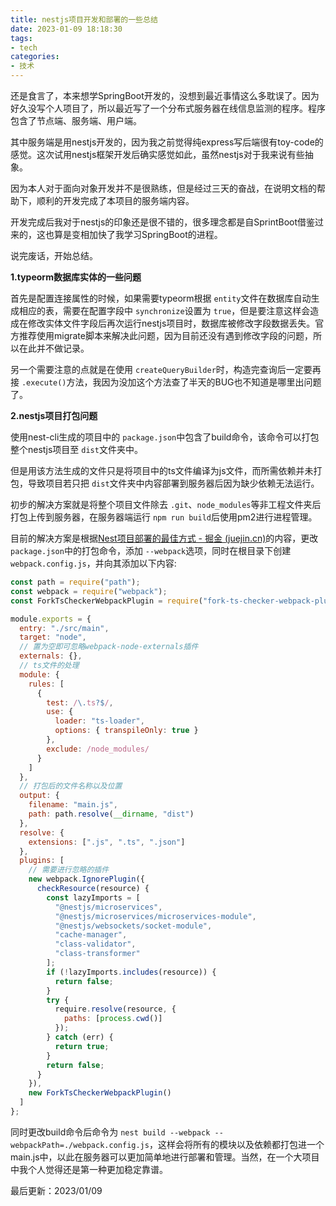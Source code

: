 ```yaml
---
title: nestjs项目开发和部署的一些总结
date: 2023-01-09 18:18:30
tags:
- tech
categories:
- 技术
---
```

还是食言了，本来想学SpringBoot开发的，没想到最近事情这么多耽误了。因为好久没写个人项目了，所以最近写了一个分布式服务器在线信息监测的程序。程序包含了节点端、服务端、用户端。

<!-- more -->

其中服务端是用nestjs开发的，因为我之前觉得纯express写后端很有toy-code的感觉。这次试用nestjs框架开发后确实感觉如此，虽然nestjs对于我来说有些抽象。

因为本人对于面向对象开发并不是很熟练，但是经过三天的奋战，在说明文档的帮助下，顺利的开发完成了本项目的服务端内容。

开发完成后我对于nestjs的印象还是很不错的，很多理念都是自SprintBoot借鉴过来的，这也算是变相加快了我学习SpringBoot的进程。

说完废话，开始总结。

**1.typeorm数据库实体的一些问题**

首先是配置连接属性的时候，如果需要typeorm根据 `entity`文件在数据库自动生成相应的表，需要在配置字段中 `synchronize`设置为 `true`，但是要注意这样会造成在修改实体文件字段后再次运行nestjs项目时，数据库被修改字段数据丢失。官方推荐使用migrate脚本来解决此问题，因为目前还没有遇到修改字段的问题，所以在此并不做记录。

另一个需要注意的点就是在使用 `createQueryBuilder`时，构造完查询后一定要再接 `.execute()`方法，我因为没加这个方法查了半天的BUG也不知道是哪里出问题了。

**2.nestjs项目打包问题**

使用nest-cli生成的项目中的 `package.json`中包含了build命令，该命令可以打包整个nestjs项目至 `dist`文件夹中。

但是用该方法生成的文件只是将项目中的ts文件编译为js文件，而所需依赖并未打包，导致项目若只把 `dist`文件夹中内容部署到服务器后因为缺少依赖无法运行。

初步的解决方案就是将整个项目文件除去 `.git`、`node_modules`等非工程文件夹后打包上传到服务器，在服务器端运行 `npm run build`后使用pm2进行进程管理。

目前的解决方案是根据[Nest项目部署的最佳方式 - 掘金 (juejin.cn)](https://juejin.cn/post/7065724860688760862)的内容，更改 `package.json`中的打包命令，添加 `--webpack`选项，同时在根目录下创建 `webpack.config.js`，并向其添加以下内容:

```javascript
const path = require("path");
const webpack = require("webpack");
const ForkTsCheckerWebpackPlugin = require("fork-ts-checker-webpack-plugin");

module.exports = {
  entry: "./src/main",
  target: "node",
  // 置为空即可忽略webpack-node-externals插件
  externals: {},
  // ts文件的处理
  module: {
    rules: [
      {
        test: /\.ts?$/,
        use: {
          loader: "ts-loader",
          options: { transpileOnly: true }
        },
        exclude: /node_modules/
      }
    ]
  },
  // 打包后的文件名称以及位置
  output: {
    filename: "main.js",
    path: path.resolve(__dirname, "dist")
  },
  resolve: {
    extensions: [".js", ".ts", ".json"]
  },
  plugins: [
    // 需要进行忽略的插件
    new webpack.IgnorePlugin({
      checkResource(resource) {
        const lazyImports = [
          "@nestjs/microservices",
          "@nestjs/microservices/microservices-module",
          "@nestjs/websockets/socket-module",
          "cache-manager",
          "class-validator",
          "class-transformer"
        ];
        if (!lazyImports.includes(resource)) {
          return false;
        }
        try {
          require.resolve(resource, {
            paths: [process.cwd()]
          });
        } catch (err) {
          return true;
        }
        return false;
      }
    }),
    new ForkTsCheckerWebpackPlugin()
  ]
};
```

同时更改build命令后命令为 `nest build --webpack --webpackPath=./webpack.config.js`，这样会将所有的模块以及依赖都打包进一个main.js中，以此在服务器可以更加简单地进行部署和管理。当然，在一个大项目中我个人觉得还是第一种更加稳定靠谱。

最后更新：2023/01/09
